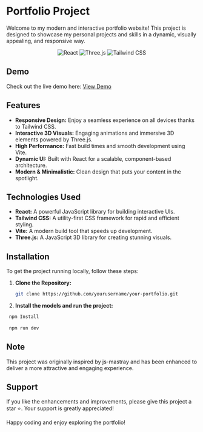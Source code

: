 # Portfolio Project

Welcome to my modern and interactive portfolio website! This project is designed to showcase my personal projects and skills in a dynamic, visually appealing, and responsive way.

<div align="center">
  <img src="https://img.shields.io/badge/-React_JS-black?style=for-the-badge&logoColor=white&logo=react&color=61DAFB" alt="React" />
  <img src="https://img.shields.io/badge/-Three_JS-black?style=for-the-badge&logoColor=white&logo=threedotjs&color=000000" alt="Three.js" />
  <img src="https://img.shields.io/badge/-Tailwind_CSS-black?style=for-the-badge&logoColor=white&logo=tailwindcss&color=06B6D4" alt="Tailwind CSS" />
</div>

## Demo

Check out the live demo here: [View Demo](https://my-portofolio-umber.vercel.app)

## Features

- **Responsive Design:** Enjoy a seamless experience on all devices thanks to Tailwind CSS.
- **Interactive 3D Visuals:** Engaging animations and immersive 3D elements powered by Three.js.
- **High Performance:** Fast build times and smooth development using Vite.
- **Dynamic UI:** Built with React for a scalable, component-based architecture.
- **Modern & Minimalistic:** Clean design that puts your content in the spotlight.

## Technologies Used

- **React:** A powerful JavaScript library for building interactive UIs.
- **Tailwind CSS:** A utility-first CSS framework for rapid and efficient styling.
- **Vite:** A modern build tool that speeds up development.
- **Three.js:** A JavaScript 3D library for creating stunning visuals.

## Installation

To get the project running locally, follow these steps:

1. **Clone the Repository:**

   ```bash
   git clone https://github.com/yourusername/your-portfolio.git

2. **Install the models and run the project:**

  ```bash
   npm Install
   
   npm run dev
```

## Note
This project was originally inspired by js-mastray and has been enhanced to deliver a more attractive and engaging experience.

## Support
If you like the enhancements and improvements, please give this project a star ⭐. Your support is greatly appreciated!

Happy coding and enjoy exploring the portfolio!

